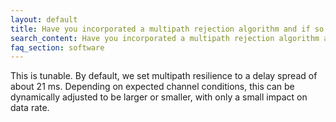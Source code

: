 ```yaml
---
layout: default
title: Have you incorporated a multipath rejection algorithm and if so what does the guard-times look like?
search_content: Have you incorporated a multipath rejection algorithm and if so what does the guard-times look like?
faq_section: software
---
```


This is tunable. By default, we set multipath resilience to a delay spread of about 21 ms. Depending on expected channel conditions, this can be dynamically adjusted to be larger or smaller, with only a small impact on data rate. 
